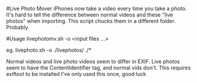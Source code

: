 #Live Photo Mover
iPhones now take a video every time you take a photo. It's hard to tell the difference between normal
videos and these "live photos" when importing. This script chucks them in a different folder. Probably.

#Usage
livephotomv.sh -o <directory to move live photos to> <input files ...>

eg. livephoto.sh -o ./livephotos/ ./*

Normal videos and live photo videos seem to differ in EXIF.
Live photos seem to have the ContentIdentifier tag, and normal vids don't.
This requires exiftool to be installed
I've only used this once, good luck